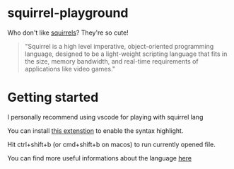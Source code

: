 # squirrel-playground
Who don't like [squirrels](http://squirrel-lang.org/)? They're so cute!

> "Squirrel is a high level imperative, object-oriented programming language, designed to be a light-weight scripting language that fits in the size, memory bandwidth, and real-time requirements of applications like video games."

# Getting started
I personally recommend using vscode for playing with squirrel lang

You can install [this extenstion](https://marketplace.visualstudio.com/items?itemName=monkeygroover.vscode-squirrel-lang) to enable the syntax highlight.

Hit ctrl+shift+b (or cmd+shift+b on macos) to run currently opened file.

You can find more useful informations about the language [here](http://squirrel-lang.org/squirreldoc/)
